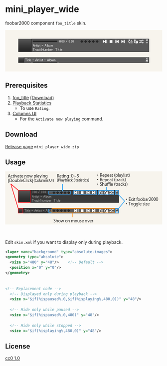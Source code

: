 mini_player_wide
====

foobar2000 component `foo_title` skin.

![preview](/image/preview.png)


## Prerequisites
1. [foo_title](https://github.com/TheQwertiest/foo_title)  [(Download)](https://github.com/TheQwertiest/foo_title/releases)
1. [Playback Statistics](https://www.foobar2000.org/components/view/foo_playcount)
    - To use `Rating`.
1. [Columns UI](https://www.foobar2000.org/components/view/foo_ui_columns)
    - For the `Activate now playing` command.


## Download
[Release page](https://github.com/twilyze/foo_title_mini_player/releases)
`mini_player_wide.zip`


## Usage
![usage](/image/usage.png)

<br>

Edit `skin.xml` if you want to display only during playback.

```xml
<layer name="background" type="absolute-images">
<geometry type="absolute">
  <size x="480" y="48"/>    <!-- Default -->
  <position x="0" y="0"/>
</geometry>


<!-- Replacement code -->
  <!-- Displayed only during playback -->
  <size x="$if(%ispaused%,0,$if(%isplaying%,480,0))" y="48"/>

  <!-- Hide only while paused -->
  <size x="$if(%ispaused%,0,480)" y="48"/>

  <!-- Hide only while stopped -->
  <size x="$if(%isplaying%,480,0)" y="48"/>
```

## License
[cc0 1.0](/LICENSE)
